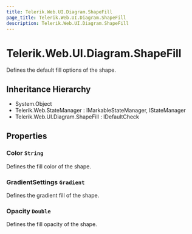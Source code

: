 ```yaml
---
title: Telerik.Web.UI.Diagram.ShapeFill
page_title: Telerik.Web.UI.Diagram.ShapeFill
description: Telerik.Web.UI.Diagram.ShapeFill
---
```


# Telerik.Web.UI.Diagram.ShapeFill

Defines the default fill options of the shape.

## Inheritance Hierarchy

* System.Object
* Telerik.Web.StateManager : IMarkableStateManager, IStateManager
* Telerik.Web.UI.Diagram.ShapeFill : IDefaultCheck

## Properties

###  Color `String`

Defines the fill color of the shape.

###  GradientSettings `Gradient`

Defines the gradient fill of the shape.

###  Opacity `Double`

Defines the fill opacity of the shape.

